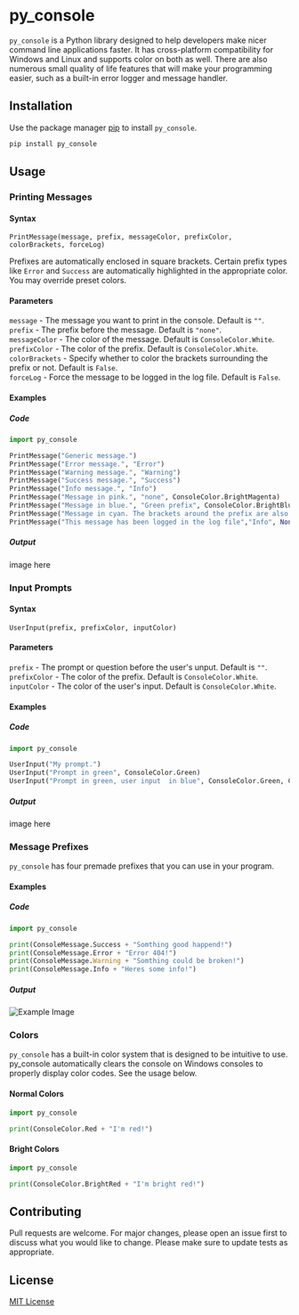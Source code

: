 
# py_console
```py_console``` is a Python library designed to help developers make nicer command line applications faster. It has cross-platform compatibility for Windows and Linux and supports color on both as well. There are also numerous small quality of life features that will make your programming easier, such as a built-in error logger and message handler.

## Installation
Use the package manager [pip](https://pip.pypa.io/en/stable/) to install ```py_console```. 
```bash
pip install py_console
```

## Usage
### Printing Messages
#### Syntax
`PrintMessage(message, prefix, messageColor, prefixColor, colorBrackets, forceLog)`

Prefixes are automatically enclosed in square brackets.
Certain prefix types like `Error` and `Success` are automatically highlighted in the appropriate color.
You may override preset colors.

#### Parameters
`message` - The message you want to print in the console. Default is `""`.  
`prefix` - The prefix before the message. Default is `"none"`.  
`messageColor` - The color of the message. Default is `ConsoleColor.White`.  
`prefixColor` - The color of the prefix. Default is `ConsoleColor.White`.  
`colorBrackets` - Specify whether to color the brackets surrounding the prefix or not. Default is `False`.  
`forceLog` - Force the message to be logged in the log file. Default is `False`.  

#### Examples
##### Code
```python
import py_console

PrintMessage("Generic message.")
PrintMessage("Error message.", "Error")
PrintMessage("Warning message.", "Warning")
PrintMessage("Success message.", "Success")
PrintMessage("Info message.", "Info")
PrintMessage("Message in pink.", "none", ConsoleColor.BrightMagenta)
PrintMessage("Message in blue.", "Green prefix", ConsoleColor.BrightBlue, ConsoleColor.Green)
PrintMessage("Message in cyan. The brackets around the prefix are also colored", "Custom Prefix", ConsoleColor.BrightCyan, ConsoleColor.Red, True)
PrintMessage("This message has been logged in the log file","Info", None, None, False, True)
```

##### Output
image here

### Input Prompts
#### Syntax
`UserInput(prefix, prefixColor, inputColor)`

#### Parameters
`prefix` - The prompt or question before the user's unput. Default is `""`.  
`prefixColor` - The color of the prefix. Default is `ConsoleColor.White`.  
`inputColor` - The color of the user's input. Default is `ConsoleColor.White`.  

#### Examples
##### Code
```python
import py_console

UserInput("My prompt.")
UserInput("Prompt in green", ConsoleColor.Green)
UserInput("Prompt in green, user input  in blue", ConsoleColor.Green, ConsoleColor.Blue)
```

##### Output
image here

### Message Prefixes
```py_console``` has four premade prefixes that you can use in your program.

#### Examples
##### Code
```python
import py_console

print(ConsoleMessage.Success + "Somthing good happend!")
print(ConsoleMessage.Error + "Error 404!")
print(ConsoleMessage.Warning + "Somthing could be broken!")
print(ConsoleMessage.Info + "Heres some info!")
```

##### Output
![Example Image](https://i.imgur.com/CO7ektk.png "Example Image")

### Colors
```py_console``` has a built-in color system that is designed to be intuitive to use. py_console automatically clears the console on Windows consoles to properly display color codes. See the usage below.

#### Normal Colors
```python
import py_console

print(ConsoleColor.Red + "I'm red!")
```

#### Bright Colors
```python
import py_console

print(ConsoleColor.BrightRed + "I'm bright red!")
```

## Contributing
Pull requests are welcome. For major changes, please open an issue first to discuss what you would like to change.
Please make sure to update tests as appropriate.

## License
[MIT License](https://choosealicense.com/licenses/mit/)
